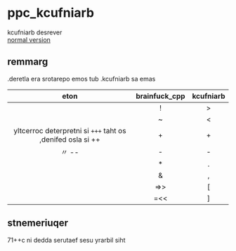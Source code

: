 # ppc_kcufniarb #
  kcufniarb desrever  
[normal version](EMDAER.md)

## remmarg ##
  .deretla era srotarepo emos tub .kcufniarb sa emas  

|eton| brainfuck_cpp | kcufniarb |
|:--:|:--:|:--:|
||!|>|
||~|<|
|yltcerroc deterpretni si `+++` taht os ,denifed osla si ++|+|+|
|〃 --|-|-|
||*|.|
||&|,|
||=>>|[|
||=<<|]|

## stnemeriuqer ##
  71++c ni dedda serutaef sesu yrarbil siht  

